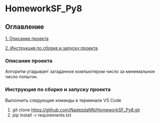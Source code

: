 # HomeworkSF_Py8

## Оглавление  
[1. Описание проекта](./README.md#Описание-проекта) 

[2. Инструкция по сборке и запуску проекта](./README.md#Инструкция-по-сборке-и-запуску-проекта)

### Описание проекта    
Алгоритм угадывает загаданное компьютером число за минимальное число попыток.

### Инструкция по сборке и запуску проекта
Выполнить следующие команды в терминале VS Code
1. git clone https://github.com/NadezdaNN/HomeworkSF_Py8.git
2. pip install -r requirements.txt
